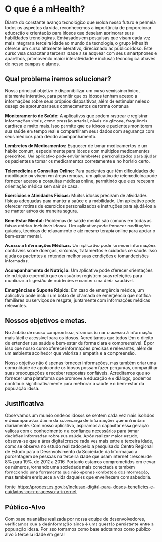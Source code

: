 # O que é a mHealth?
Diante do constante avanço tecnológico que molda nosso futuro e permeia todos os aspectos da vida, reconhecemos a importância de proporcionar educação e orientação para idosos que desejam aprimorar suas habilidades tecnológicas. Embasados em pesquisas que visam cada vez mais integrar a terceira idade ao mundo da tecnologia, o grupo Mhealth oferece um curso altamente interativo, direcionado ao público idoso. Este curso visa capacitar a terceira idade a se adquear com seus smartphones e aparelhos, promovendo maior interatividade e inclusão tecnológica através de nosso campus e alunos.

## Qual problema iremos solucionar?

Nosso principal objetivo é disponibilizar um curso semissincrônico, altamente interativo, para permitir que os idosos tenham acesso a informações sobre seus próprios dispositivos, além de estimular neles o desejo de aprofundar seus conhecimentos de forma contínua

**Monitoramento de Saúde:** A aplicativos que podem rastrear e registrar informações vitais, como pressão arterial, níveis de glicose, frequência cardíaca e muito mais. Isso permite que os idosos e pacientes monitorem sua saúde em tempo real e compartilham seus dados com segurança com seus médicos para devido acompanhamento.

**Lembretes de Medicamentos:** Esquecer de tomar medicamentos é um hábito comum, especialmente para idosos com múltiplos medicamentos prescritos. Um aplicativo pode enviar lembretes personalizados para ajudar os pacientes a tomar os medicamentos corretamente e no horário certo.

**Telemedicina e Consultas Online:** Para pacientes que têm dificuldades de mobilidade ou vivem em áreas remotas, um aplicativo de telemedicina pode fornecer acesso a consultas médicas online, permitindo que eles recebam orientação médica sem sair de casa.

**Exercícios e Atividades Físicas:** Muitos idosos precisam de atividades físicas adequadas para manter a saúde e a mobilidade. Um aplicativo pode oferecer rotinas de exercícios personalizados e instruções para ajudá-los a se manter ativos de maneira segura.

**Bem-Estar Mental:** Problemas de saúde mental são comuns em todas as faixas etárias, incluindo idosos. Um aplicativo pode fornecer meditações guiadas, técnicas de relaxamento e até mesmo terapia online para apoiar o bem-estar mental.

**Acesso a Informações Médicas:** Um aplicativo pode fornecer informações confiáveis sobre doenças, sintomas, tratamentos e cuidados de saúde. Isso ajuda os pacientes a entender melhor suas condições e tomar decisões informadas.

**Acompanhamento de Nutrição:** Um aplicativo pode oferecer orientações de nutrição e permitir que os usuários registrem suas refeições para monitorar a ingestão de nutrientes e manter uma dieta saudável.

**Emergências e Suporte Rápido:** Em caso de emergência médica, um aplicativo pode incluir um botão de chamada de emergência que notifica familiares ou serviços de resgate, juntamente com informações médicas relevantes.



## Nossos objetivos e metas.

No âmbito de nosso compromisso, visamos tornar o acesso à informação mais fácil e acessível para os idosos. Acreditamos que todos têm o direito de entender sua saúde e bem-estar de forma clara e compreensível. É por isso que nosso curso oferece informações precisas e relevantes, além de um ambiente acolhedor que valoriza a empatia e a compreensão.

Nosso objetivo não é apenas fornecer informações, mas também criar uma comunidade de apoio onde os idosos possam fazer perguntas, compartilhar suas preocupações e receber respostas confiáveis. Acreditamos que ao fornecer uma plataforma que promove a educação e o diálogo, podemos contribuir significativamente para melhorar a saúde e o bem-estar da população idosa.



## Justificativa

Observamos um mundo onde os idosos se sentem cada vez mais isolados e desamparados diante da sobrecarga de informações que enfrentam diariamente. Com nosso aplicativo, aspiramos a capacitar essa geração valiosa com o conhecimento e a confiança necessários para tomar decisões informadas sobre sua saúde. Após reaiizar maior estudo, observa-se que a área digital cresce cada vez mais entre a terceira idade, como se observa no estudo realizado pelo a pesquisa do Centro Regional de Estudo para o Desenvolvimento da Sociedade da Informação a porcentagem de pessoas na terceira idade que usam internet cresceu de 8% para 19%, de 2012 a 2016. Portanto estamos comprometidos em elevar os números, tornando uma sociedade mais conectada e também fornecendo uma ferramenta que não apenas combate a desinformação, mas também enriquece a vida daqueles que envelhecem com sabedoria.

fonte: https://prodest.es.gov.br/inclusao-digital-para-idosos-beneficios-e-cuidados-com-o-acesso-a-internet

## Público-Alvo

Com base na análise realizada por nossa equipe de desenvolvedores, verificamos que a desinformação ainda é uma questão persistente entre a população idosa. Por isso tomamos como base adotarmos como público alvo à terceira idade em geral.






